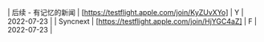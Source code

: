 | 后续 - 有记忆的新闻 | [https://testflight.apple.com/join/KyZUvXYo] | Y | 2022-07-23 |
| Syncnext | [https://testflight.apple.com/join/HjYGC4aZ] | F | 2022-07-23 |

